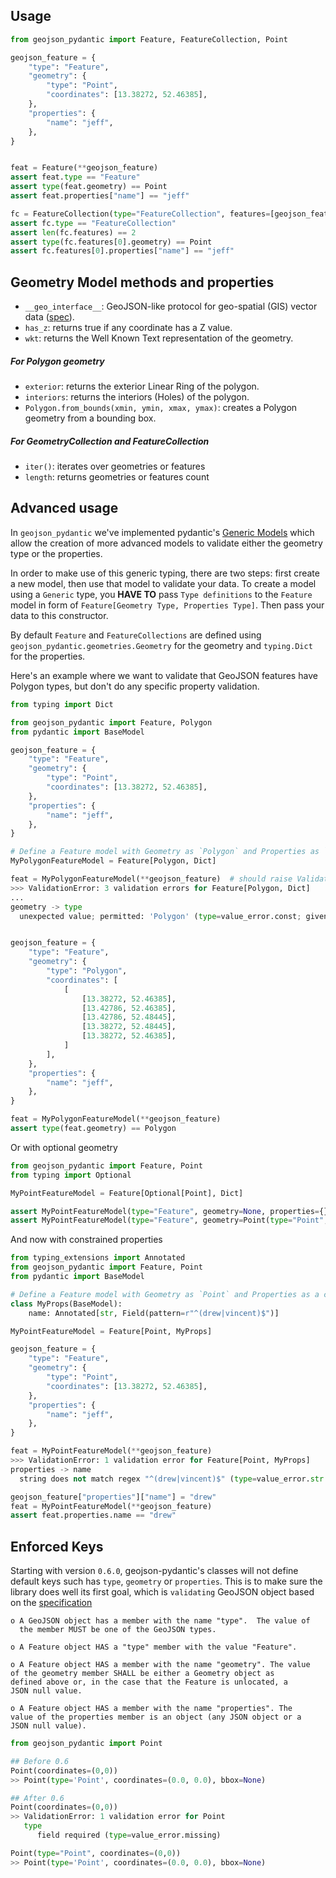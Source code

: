 
## Usage

```python
from geojson_pydantic import Feature, FeatureCollection, Point

geojson_feature = {
    "type": "Feature",
    "geometry": {
        "type": "Point",
        "coordinates": [13.38272, 52.46385],
    },
    "properties": {
        "name": "jeff",
    },
}


feat = Feature(**geojson_feature)
assert feat.type == "Feature"
assert type(feat.geometry) == Point
assert feat.properties["name"] == "jeff"

fc = FeatureCollection(type="FeatureCollection", features=[geojson_feature, geojson_feature])
assert fc.type == "FeatureCollection"
assert len(fc.features) == 2
assert type(fc.features[0].geometry) == Point
assert fc.features[0].properties["name"] == "jeff"
```

## Geometry Model methods and properties

- `__geo_interface__`: GeoJSON-like protocol for geo-spatial (GIS) vector data ([spec](https://gist.github.com/sgillies/2217756#__geo_interface)).
- `has_z`: returns true if any coordinate has a Z value.
- `wkt`: returns the Well Known Text representation of the geometry.

##### For Polygon geometry

- `exterior`: returns the exterior Linear Ring of the polygon.
- `interiors`: returns the interiors (Holes) of the polygon.
- `Polygon.from_bounds(xmin, ymin, xmax, ymax)`: creates a Polygon geometry from a bounding box.

##### For GeometryCollection and FeatureCollection

- `iter()`: iterates over geometries or features
- `length`: returns geometries or features count

## Advanced usage

In `geojson_pydantic` we've implemented pydantic's [Generic Models](https://pydantic-docs.helpmanual.io/usage/models/#generic-models) which allow the creation of more advanced models to validate either the geometry type or the properties.

In order to make use of this generic typing, there are two steps: first create a new model, then use that model to validate your data. To create a model using a `Generic` type, you **HAVE TO** pass `Type definitions` to the `Feature` model in form of `Feature[Geometry Type, Properties Type]`. Then pass your data to this constructor.

By default `Feature` and `FeatureCollections` are defined using `geojson_pydantic.geometries.Geometry` for the geometry and `typing.Dict` for the properties.

Here's an example where we want to validate that GeoJSON features have Polygon types, but don't do any specific property validation.

```python
from typing import Dict

from geojson_pydantic import Feature, Polygon
from pydantic import BaseModel

geojson_feature = {
    "type": "Feature",
    "geometry": {
        "type": "Point",
        "coordinates": [13.38272, 52.46385],
    },
    "properties": {
        "name": "jeff",
    },
}

# Define a Feature model with Geometry as `Polygon` and Properties as `Dict`
MyPolygonFeatureModel = Feature[Polygon, Dict]

feat = MyPolygonFeatureModel(**geojson_feature)  # should raise Validation Error because `geojson_feature` is a point
>>> ValidationError: 3 validation errors for Feature[Polygon, Dict]
...
geometry -> type
  unexpected value; permitted: 'Polygon' (type=value_error.const; given=Point; permitted=['Polygon'])


geojson_feature = {
    "type": "Feature",
    "geometry": {
        "type": "Polygon",
        "coordinates": [
            [
                [13.38272, 52.46385],
                [13.42786, 52.46385],
                [13.42786, 52.48445],
                [13.38272, 52.48445],
                [13.38272, 52.46385],
            ]
        ],
    },
    "properties": {
        "name": "jeff",
    },
}

feat = MyPolygonFeatureModel(**geojson_feature)
assert type(feat.geometry) == Polygon
```

Or with optional geometry

```python
from geojson_pydantic import Feature, Point
from typing import Optional

MyPointFeatureModel = Feature[Optional[Point], Dict]

assert MyPointFeatureModel(type="Feature", geometry=None, properties={}).geometry is None
assert MyPointFeatureModel(type="Feature", geometry=Point(type="Point", coordinates=(0,0)), properties={}).geometry is not None
```

And now with constrained properties

```python
from typing_extensions import Annotated
from geojson_pydantic import Feature, Point
from pydantic import BaseModel

# Define a Feature model with Geometry as `Point` and Properties as a constrained Model
class MyProps(BaseModel):
    name: Annotated[str, Field(pattern=r"^(drew|vincent)$")]

MyPointFeatureModel = Feature[Point, MyProps]

geojson_feature = {
    "type": "Feature",
    "geometry": {
        "type": "Point",
        "coordinates": [13.38272, 52.46385],
    },
    "properties": {
        "name": "jeff",
    },
}

feat = MyPointFeatureModel(**geojson_feature)
>>> ValidationError: 1 validation error for Feature[Point, MyProps]
properties -> name
  string does not match regex "^(drew|vincent)$" (type=value_error.str.regex; pattern=^(drew|vincent)$)

geojson_feature["properties"]["name"] = "drew"
feat = MyPointFeatureModel(**geojson_feature)
assert feat.properties.name == "drew"
```

## Enforced Keys

Starting with version `0.6.0`, geojson-pydantic's classes will not define default keys such has `type`, `geometry` or `properties`.
This is to make sure the library does well its first goal, which is `validating` GeoJSON object based on the [specification](https://datatracker.ietf.org/doc/html/rfc7946#section-3.1.1)

    o A GeoJSON object has a member with the name "type".  The value of
      the member MUST be one of the GeoJSON types.

    o A Feature object HAS a "type" member with the value "Feature".

    o A Feature object HAS a member with the name "geometry". The value
    of the geometry member SHALL be either a Geometry object as
    defined above or, in the case that the Feature is unlocated, a
    JSON null value.

    o A Feature object HAS a member with the name "properties". The
    value of the properties member is an object (any JSON object or a
    JSON null value).


```python
from geojson_pydantic import Point

## Before 0.6
Point(coordinates=(0,0))
>> Point(type='Point', coordinates=(0.0, 0.0), bbox=None)

## After 0.6
Point(coordinates=(0,0))
>> ValidationError: 1 validation error for Point
   type
      field required (type=value_error.missing)

Point(type="Point", coordinates=(0,0))
>> Point(type='Point', coordinates=(0.0, 0.0), bbox=None)
```
